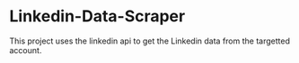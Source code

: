 # Linkedin-Data-Scraper
This project uses the linkedin api to get the Linkedin data from the targetted account.
